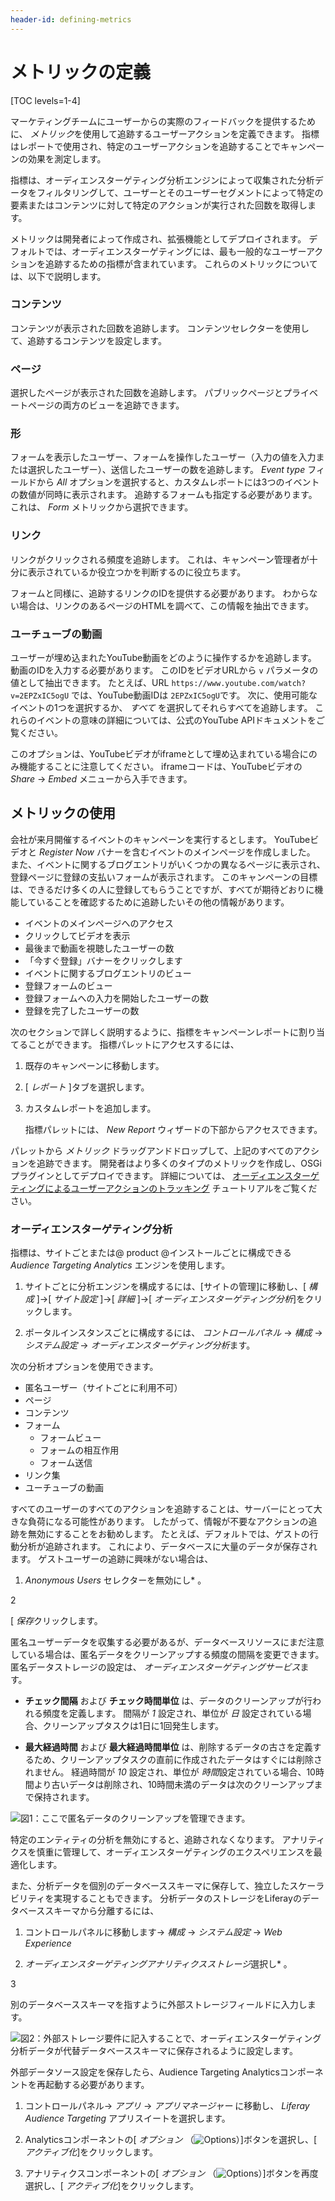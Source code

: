 ```yaml
---
header-id: defining-metrics
---
```


# メトリックの定義

[TOC levels=1-4]

マーケティングチームにユーザーからの実際のフィードバックを提供するために、 *メトリック*を使用して追跡するユーザーアクションを定義できます。 指標はレポートで使用され、特定のユーザーアクションを追跡することでキャンペーンの効果を測定します。

指標は、オーディエンスターゲティング分析エンジンによって収集された分析データをフィルタリングして、ユーザーとそのユーザーセグメントによって特定の要素またはコンテンツに対して特定のアクションが実行された回数を取得します。

メトリックは開発者によって作成され、拡張機能としてデプロイされます。 デフォルトでは、オーディエンスターゲティングには、最も一般的なユーザーアクションを追跡するための指標が含まれています。 これらのメトリックについては、以下で説明します。

### コンテンツ

コンテンツが表示された回数を追跡します。 コンテンツセレクターを使用して、追跡するコンテンツを設定します。

### ページ

選択したページが表示された回数を追跡します。 パブリックページとプライベートページの両方のビューを追跡できます。

### 形

フォームを表示したユーザー、フォームを操作したユーザー（入力の値を入力または選択したユーザー）、送信したユーザーの数を追跡します。 *Event type* フィールドから *All* オプションを選択すると、カスタムレポートには3つのイベントの数値が同時に表示されます。 追跡するフォームも指定する必要があります。これは、 *Form* メトリックから選択できます。

### リンク

リンクがクリックされる頻度を追跡します。 これは、キャンペーン管理者が十分に表示されているか役立つかを判断するのに役立ちます。

フォームと同様に、追跡するリンクのIDを提供する必要があります。 わからない場合は、リンクのあるページのHTMLを調べて、この情報を抽出できます。

### ユーチューブの動画

ユーザーが埋め込まれたYouTube動画をどのように操作するかを追跡します。 動画のIDを入力する必要があります。 このIDをビデオURLから `v` パラメータの値として抽出できます。 たとえば、URL `https://www.youtube.com/watch?v=2EPZxIC5ogU` では、YouTube動画IDは `2EPZxIC5ogU`です。 次に、使用可能なイベントの1つを選択するか、 *すべて* を選択してそれらすべてを追跡します。 これらのイベントの意味の詳細については、公式のYouTube APIドキュメントをご覧ください。

このオプションは、YouTubeビデオがiframeとして埋め込まれている場合にのみ機能することに注意してください。 iframeコードは、YouTubeビデオの *Share* → *Embed* メニューから入手できます。

## メトリックの使用

会社が来月開催するイベントのキャンペーンを実行するとします。 YouTubeビデオと *Register Now* バナーを含むイベントのメインページを作成しました。 また、イベントに関するブログエントリがいくつかの異なるページに表示され、登録ページに登録の支払いフォームが表示されます。 このキャンペーンの目標は、できるだけ多くの人に登録してもらうことですが、すべてが期待どおりに機能していることを確認するために追跡したいその他の情報があります。

  - イベントのメインページへのアクセス
  - クリックしてビデオを表示
  - 最後まで動画を視聴したユーザーの数
  - 「今すぐ登録」バナーをクリックします
  - イベントに関するブログエントリのビュー
  - 登録フォームのビュー
  - 登録フォームへの入力を開始したユーザーの数
  - 登録を完了したユーザーの数

次のセクションで詳しく説明するように、指標をキャンペーンレポートに割り当てることができます。 指標パレットにアクセスするには、

1.  既存のキャンペーンに移動します。

2.  [ *レポート* ]タブを選択します。

3.  カスタムレポートを追加します。

    指標パレットには、 *New Report* ウィザードの下部からアクセスできます。

パレットから *メトリック* ドラッグアンドドロップして、上記のすべてのアクションを追跡できます。 開発者はより多くのタイプのメトリックを作成し、OSGiプラグインとしてデプロイできます。 詳細については、 [オーディエンスターゲティングによるユーザーアクションのトラッキング](/docs/7-1/tutorials/-/knowledge_base/t/tracking-user-actions-with-audience-targeting) チュートリアルをご覧ください。

### オーディエンスターゲティング分析

指標は、サイトごとまたは@ product @インストールごとに構成できる *Audience Targeting Analytics* エンジンを使用します。

1.  サイトごとに分析エンジンを構成するには、[サイトの管理]に移動し、[ *構成* ]→[ *サイト設定* ]→[ *詳細* ]→[ *オーディエンスターゲティング分析*]をクリックします。

2.  ポータルインスタンスごとに構成するには、 *コントロールパネル* → *構成* → *システム設定* → *オーディエンスターゲティング分析*ます。

次の分析オプションを使用できます。

  - 匿名ユーザー（サイトごとに利用不可）
  - ページ
  - コンテンツ
  - フォーム
      - フォームビュー
      - フォームの相互作用
      - フォーム送信
  - リンク集
  - ユーチューブの動画

すべてのユーザーのすべてのアクションを追跡することは、サーバーにとって大きな負荷になる可能性があります。 したがって、情報が不要なアクションの追跡を無効にすることをお勧めします。 たとえば、デフォルトでは、ゲストの行動分析が追跡されます。 これにより、データベースに大量のデータが保存されます。 ゲストユーザーの追跡に興味がない場合は、

1.  *Anonymous Users* セレクターを無効にし* 。</p></li>

2

[ *保存*クリックします。</ol>

匿名ユーザーデータを収集する必要があるが、データベースリソースにまだ注意している場合は、匿名データをクリーンアップする頻度の間隔を変更できます。 匿名データストレージの設定は、 *オーディエンスターゲティングサービス*ます。

  - **チェック間隔** および **チェック時間単位** は、データのクリーンアップが行われる頻度を定義します。 間隔が *1* 設定され、単位が *日* 設定されている場合、クリーンアップタスクは1日に1回発生します。

  - **最大経過時間** および **最大経過時間単位** は、削除するデータの古さを定義するため、クリーンアップタスクの直前に作成されたデータはすぐには削除されません。 経過時間が *10* 設定され、単位が *時間*設定されている場合、10時間より古いデータは削除され、10時間未満のデータは次のクリーンアップまで保持されます。

![図1：ここで匿名データのクリーンアップを管理できます。](../../images-dxp/anonymous-users-analytics.png)

特定のエンティティの分析を無効にすると、追跡されなくなります。 アナリティクスを慎重に管理して、オーディエンスターゲティングのエクスペリエンスを最適化します。

また、分析データを個別のデータベーススキーマに保存して、独立したスケーラビリティを実現することもできます。 分析データのストレージをLiferayのデータベーススキーマから分離するには、

1.  コントロールパネルに移動します→ *構成* → *システム設定* → *Web Experience*

2.  *オーディエンスターゲティングアナリティクスストレージ*選択し* 。</p></li>

3

別のデータベーススキーマを指すように外部ストレージフィールドに入力します。</ol>

![図2：外部ストレージ要件に記入することで、オーディエンスターゲティング分析データが代替データベーススキーマに保存されるように設定します。](../../images-dxp/alternative-analytics-db.png)

外部データソース設定を保存したら、Audience Targeting Analyticsコンポーネントを再起動する必要があります。

1.  コントロールパネル→ *アプリ* → *アプリマネージャー* に移動し、 *Liferay Audience Targeting* アプリスイートを選択します。

2.  Analyticsコンポーネントの[ *オプション* （![Options](../../images-dxp/icon-app-options.png)）]ボタンを選択し、[ *アクティブ化*]をクリックします。

3.  アナリティクスコンポーネントの[ *オプション* （![Options](../../images-dxp/icon-app-options.png)）]ボタンを再度選択し、[ *アクティブ化*]をクリックします。
